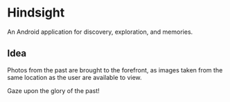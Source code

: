 Hindsight
=========
An Android application for discovery, exploration, and memories.

Idea
---------
Photos from the past are brought to the forefront, as images taken from the same location as the user are available to view.

Gaze upon the glory of the past!
